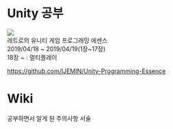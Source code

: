 # Unity 공부
<img src="https://user-images.githubusercontent.com/41245985/56366056-30020580-622d-11e9-8307-d034de6eac1d.jpg"></img>  
레트로의 유니티 게임 프로그래밍 에센스  
2019/04/18 ~ 2019/04/19(1장~17장)  
18장 ~ : 멀티플레이  

https://github.com/IJEMIN/Unity-Programming-Essence

# Wiki
공부하면서 알게 된 주의사항 서술
